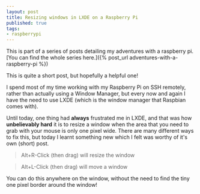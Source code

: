 ```yaml
---
layout: post
title: Resizing windows in LXDE on a Raspberry Pi
published: true
tags:
- raspberrypi
---
```

This is part of a series of posts detailing my adventures with a raspberry pi. [You can find the whole series here.]({% post_url adventures-with-a-raspberry-pi %})

This is quite a short post, but hopefully a helpful one!

I spend most of my time working with my Raspberry Pi on SSH remotely, rather than actually using a Window Manager, but every now and again I have the need to use LXDE (which is the window manager that Raspbian comes with).

Until today, one thing had **always** frustrated me in LXDE, and that was how **unbelievably hard** it is to resize a window when the area that you need to grab with your mouse is only one pixel wide. There are many different ways to fix this, but today I learnt something new which I felt was worthy of it's own (short) post.

>Alt+R-Click (then drag) will resize the window

>Alt+L-Click (then drag) will move a window

You can do this anywhere on the window, without the need to find the tiny one pixel border around the window!
